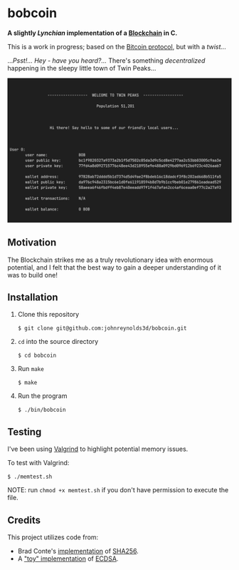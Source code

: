 # bobcoin

**A slightly *Lynchian* implementation of a [Blockchain](https://en.wikipedia.org/wiki/Blockchain) in C.**

This is a work in progress; based on the [Bitcoin protocol](https://developer.bitcoin.org/devguide/index.html), but with a *twist...*

...*Psst!... Hey - have you heard?...* There's something *decentralized* happening in the sleepy little town of Twin Peaks... 

![Screenshot](/img/bobcoin.webp?raw=true "")

## Motivation 

The Blockchain strikes me as a truly revolutionary idea with enormous potential, and I felt that the best way to gain a deeper understanding of it was to build one!

## Installation

  1. Clone this repository
     ```shell
     $ git clone git@github.com:johnreynolds3d/bobcoin.git
     ```
  2. `cd` into the source directory
     ```shell
     $ cd bobcoin
     ```
  3. Run `make`
     ```shell
     $ make
     ```
  4. Run the program
     ```shell
     $ ./bin/bobcoin
     ```

## Testing

I've been using [Valgrind](https://valgrind.org/) to highlight potential memory issues. 

To test with Valgrind:
  ```shell
  $ ./memtest.sh
  ```
NOTE: run `chmod +x memtest.sh` if you don't have permission to execute the file.

## Credits

This project utilizes code from:
  * Brad Conte's [implementation](https://github.com/B-Con/crypto-algorithms) of [SHA256](https://www.n-able.com/blog/sha-256-encryption#:~:text=SHA%2D256%20is%20a%20patented,as%20long%20as%20when%20unencrypted.).
  * A ["toy" implementation](https://rosettacode.org/wiki/Elliptic_Curve_Digital_Signature_Algorithm) of [ECDSA](https://en.wikipedia.org/wiki/Elliptic_Curve_Digital_Signature_Algorithm).
